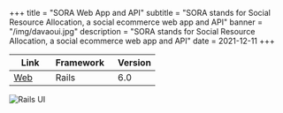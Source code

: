 +++
title = "SORA Web App and API"
subtitle = "SORA stands for Social Resource Allocation, a social ecommerce web app and API"
banner = "/img/davaoui.jpg"
description = "SORA stands for Social Resource Allocation, a social ecommerce web app and API"
date = 2021-12-11
+++

 Link | Framework &nbsp; | Version
--- | --- | ---
[Web](https://sorahanoi.herokuapp.com/) &nbsp; &nbsp; &nbsp; | Rails  | 6.0


![Rails UI](/img/davaoui.jpg)


